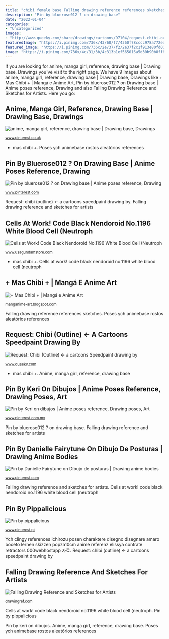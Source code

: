 ```yaml
---
title: "chibi female base Falling drawing reference references sketches"
description: "Pin by bluerose012 ? on drawing base"
date: "2022-01-04"
categories:
- "Uncategorized"
images:
- "http://www.queeky.com/share/drawings/cartoons/97104/request-chibi-outline.jpg"
featuredImage: "https://i.pinimg.com/736x/43/60/f7/4360f78cccc978a772ea9d61d754b340.jpg"
featured_image: "https://i.pinimg.com/736x/2e/37/f2/2e37f2c1f913e80fd012efea72112e1c.jpg"
image: "https://i.pinimg.com/736x/4c/31/3b/4c313b1ef565016a5d30b90b8ff850a6.jpg"
---
```


If you are looking for anime, manga girl, reference, drawing base | Drawing base, Drawings you've visit to the right page. We have 9 Images about anime, manga girl, reference, drawing base | Drawing base, Drawings like + Mas Chibi + | Mangá e Anime Art, Pin by bluerose012 ? on Drawing base | Anime poses reference, Drawing and also Falling Drawing Reference and Sketches for Artists. Here you go:

## Anime, Manga Girl, Reference, Drawing Base | Drawing Base, Drawings

![anime, manga girl, reference, drawing base | Drawing base, Drawings](https://i.pinimg.com/736x/58/3f/4b/583f4b7f866f509cf9bbf51e3b0d6c46.jpg "Falling drawing reference and sketches for artists")

<small>www.pinterest.co.uk</small>

+ mas chibi +. Poses ych animebase rostos aleatórios references

## Pin By Bluerose012 ? On Drawing Base | Anime Poses Reference, Drawing

![Pin by bluerose012 ? on Drawing base | Anime poses reference, Drawing](https://i.pinimg.com/736x/fe/42/d0/fe42d06f76ca0a5ec455f29bde7ec923.jpg "Pin by danielle fairytune on dibujo de posturas")

<small>www.pinterest.com</small>

Request: chibi (outline) ← a cartoons speedpaint drawing by. Falling drawing reference and sketches for artists

## Cells At Work! Code Black Nendoroid No.1196 White Blood Cell (Neutroph

![Cells at Work! Code Black Nendoroid No.1196 White Blood Cell (Neutroph](http://cdn.shopify.com/s/files/1/0727/8355/products/05aff8c5-e6d3-42f5-a13e-3da1429c23b6_1200x1200.jpg?v=1614647554 "Pin by bluerose012 ? on drawing base")

<small>www.usagundamstore.com</small>

+ mas chibi +. Cells at work! code black nendoroid no.1196 white blood cell (neutroph

## + Mas Chibi + | Mangá E Anime Art

![+ Mas Chibi + | Mangá e Anime Art](http://4.bp.blogspot.com/-wmAYFpOhE68/UmMaX2jq6aI/AAAAAAAAD-A/6n__H6p8zPE/s1600/chibi_practice_2_by_catplus-d3h4bqs.png "Pin by bluerose012 ? on drawing base")

<small>manganime-art.blogspot.com</small>

Falling drawing reference references sketches. Poses ych animebase rostos aleatórios references

## Request: Chibi (Outline) ← A Cartoons Speedpaint Drawing By

![Request: Chibi (Outline) ← a cartoons Speedpaint drawing by](http://www.queeky.com/share/drawings/cartoons/97104/request-chibi-outline.jpg "Chibi outline request drawing drawings draw queeky flash cartoons")

<small>www.queeky.com</small>

+ mas chibi +. Anime, manga girl, reference, drawing base

## Pin By Keri On Dibujos | Anime Poses Reference, Drawing Poses, Art

![Pin by Keri on dibujos | Anime poses reference, Drawing poses, Art](https://i.pinimg.com/736x/4c/31/3b/4c313b1ef565016a5d30b90b8ff850a6.jpg "Poses ych animebase rostos aleatórios references")

<small>www.pinterest.com.mx</small>

Pin by bluerose012 ? on drawing base. Falling drawing reference and sketches for artists

## Pin By Danielle Fairytune On Dibujo De Posturas | Drawing Anime Bodies

![Pin by Danielle Fairytune on Dibujo de posturas | Drawing anime bodies](https://i.pinimg.com/736x/2e/37/f2/2e37f2c1f913e80fd012efea72112e1c.jpg "Pencil posturas feminatalk")

<small>www.pinterest.com</small>

Falling drawing reference and sketches for artists. Cells at work! code black nendoroid no.1196 white blood cell (neutroph

## Pin By Pippalicious

![Pin by pippalicious](https://i.pinimg.com/736x/43/60/f7/4360f78cccc978a772ea9d61d754b340.jpg "Chibi outline request drawing drawings draw queeky flash cartoons")

<small>www.pinterest.pt</small>

Ych clingy references ichirozu posen charaktere disegno disegnare amaro boceto lernen skizzen popza10cm animé referenz elissya contrate retractors 000webhostapp 자료. Request: chibi (outline) ← a cartoons speedpaint drawing by

## Falling Drawing Reference And Sketches For Artists

![Falling Drawing Reference and Sketches for Artists](https://drawingref.com/wp-content/uploads/2019/03/Falling4.jpg "Falling drawing reference references sketches")

<small>drawingref.com</small>

Cells at work! code black nendoroid no.1196 white blood cell (neutroph. Pin by pippalicious

Pin by keri on dibujos. Anime, manga girl, reference, drawing base. Poses ych animebase rostos aleatórios references
